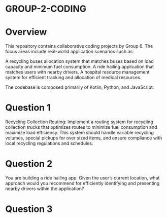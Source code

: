 # GROUP-2-CODING
# Overview
This repository contains collaborative coding projects by Group 6. The focus areas include real-world application scenarios such as:

A recycling buses allocation system that matches buses based on load capacity and minimum fuel consumption.
A ride hailing application that matches users with nearby drivers.
A hospital resource management system for efficient tracking and allocation of medical resources.

The codebase is composed primarily of Kotlin, Python, and JavaScript.

# Question 1
Recycling Collection Routing: Implement a routing system for recycling collection trucks that optimizes routes to minimize fuel consumption and maximize load efficiency. This system should handle variable recycling volumes, special pickups for over sized items, and ensure compliance with local recycling regulations and schedules.

# Question 2
You are building a ride hailing app. Given the user’s current location, what approach would you recommend for efficiently identifying and presenting nearby drivers within the application?

# Question 3


